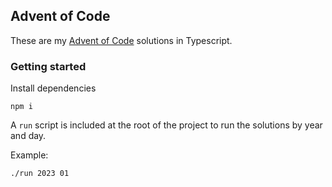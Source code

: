 ## Advent of Code

These are my [Advent of Code](https://adventofcode.com) solutions in Typescript.

### Getting started

Install dependencies

```
npm i
```

A `run` script is included at the root of the project to run the solutions by year and day.

Example:

```
./run 2023 01
```
